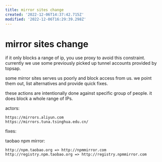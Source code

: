 ```yaml
---
title: mirror sites change
created: '2022-12-06T14:37:42.715Z'
modified: '2022-12-06T16:29:39.298Z'
---
```


# mirror sites change

if it only blocks a range of ip, you use proxy to avoid this constraint. currently we use some previously picked up tunnel accounts provided by topsap.

some mirror sites serves us poorly and block access from us. we point them out, list alternatives and provide quick fixes.

these actions are intentionally done against specific group of people. it does block a whole range of IPs.

actors:

```
https://mirrors.aliyun.com
https://mirrors.tuna.tsinghua.edu.cn/
```

fixes:

taobao npm mirror:
```
http://npm.taobao.org => http://npmmirror.com
http://registry.npm.taobao.org => http://registry.npmmirror.com
```
